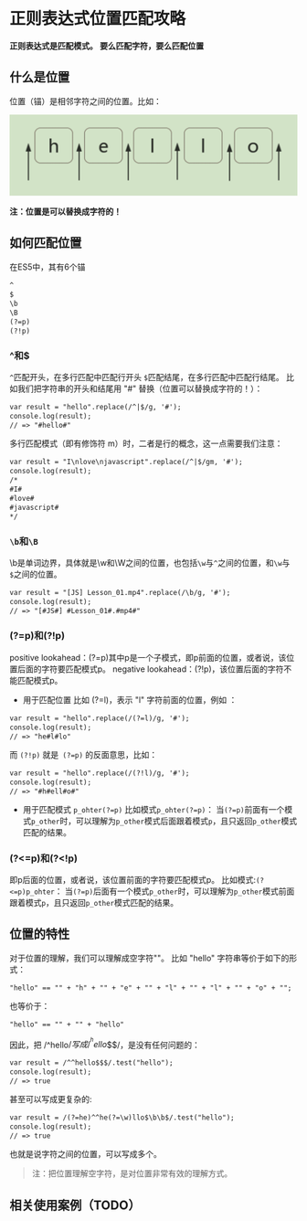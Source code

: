 # 正则表达式位置匹配攻略

**正则表达式是匹配模式。**
**要么匹配字符，要么匹配位置**

## 什么是位置

位置（锚）是相邻字符之间的位置。比如：

![](./images/4.jpg)

**注：位置是可以替换成字符的！**
## 如何匹配位置

在ES5中，其有6个锚

```
^
$
\b
\B
(?=p)
(?!p)
```


### ^和$

``^``匹配开头，在多行匹配中匹配行开头
``$``匹配结尾，在多行匹配中匹配行结尾。
比如我们把字符串的开头和结尾用 "#" 替换（位置可以替换成字符的！）：
```
var result = "hello".replace(/^|$/g, '#');
console.log(result);
// => "#hello#"
```

多行匹配模式（即有修饰符 m）时，二者是行的概念，这一点需要我们注意：
```
var result = "I\nlove\njavascript".replace(/^|$/gm, '#');
console.log(result);
/*
#I#
#love#
#javascript#
*/
```

### ``\b``和``\B``
\b是单词边界，具体就是\w和\W之间的位置，也包括``\w``与``^``之间的位置，和``\w``与``$``之间的位置。
```
var result = "[JS] Lesson_01.mp4".replace(/\b/g, '#');
console.log(result);
// => "[#JS#] #Lesson_01#.#mp4#"
```

### (?=p)和(?!p)
positive lookahead：(?=p)其中p是一个子模式，即p前面的位置，或者说，该位置后面的字符要匹配模式p。
negative lookahead：(?!p)，该位置后面的字符不能匹配模式p。
* 用于匹配位置
比如 (?=l)，表示 "l" 字符前面的位置，例如
：
```
var result = "hello".replace(/(?=l)/g, '#');
console.log(result);
// => "he#l#lo"
```
而 ``(?!p)`` 就是`` (?=p)`` 的反面意思，比如：
```
var result = "hello".replace(/(?!l)/g, '#');
console.log(result);
// => "#h#ell#o#"
```

* 用于匹配模式 ``p_ohter(?=p)``
比如模式``p_ohter(?=p)``：
当``(?=p)``前面有一个模式``p_other``时，可以理解为``p_other``模式后面跟着模式``p``，且只返回``p_other``模式匹配的结果。

### (?<=p)和(?<!p)
即p后面的位置，或者说，该位置前面的字符要匹配模式p。
比如模式:``(?<=p)p_ohter``：
当``(?=p)``后面有一个模式``p_other``时，可以理解为``p_other``模式前面跟着模式``p``，且只返回``p_other``模式匹配的结果。

## 位置的特性

对于位置的理解，我们可以理解成空字符""。
比如 "hello" 字符串等价于如下的形式：
```
"hello" == "" + "h" + "" + "e" + "" + "l" + "" + "l" + "" + "o" + "";
```
也等价于：
```
"hello" == "" + "" + "hello"
```
因此，把 /^hello$/ 写成 /^^hello$$$/，是没有任何问题的：
```
var result = /^^hello$$$/.test("hello");
console.log(result);
// => true
```

甚至可以写成更复杂的:
```
var result = /(?=he)^^he(?=\w)llo$\b\b$/.test("hello");
console.log(result);
// => true
```
也就是说字符之间的位置，可以写成多个。
>注：把位置理解空字符，是对位置非常有效的理解方式。

## 相关使用案例（TODO）